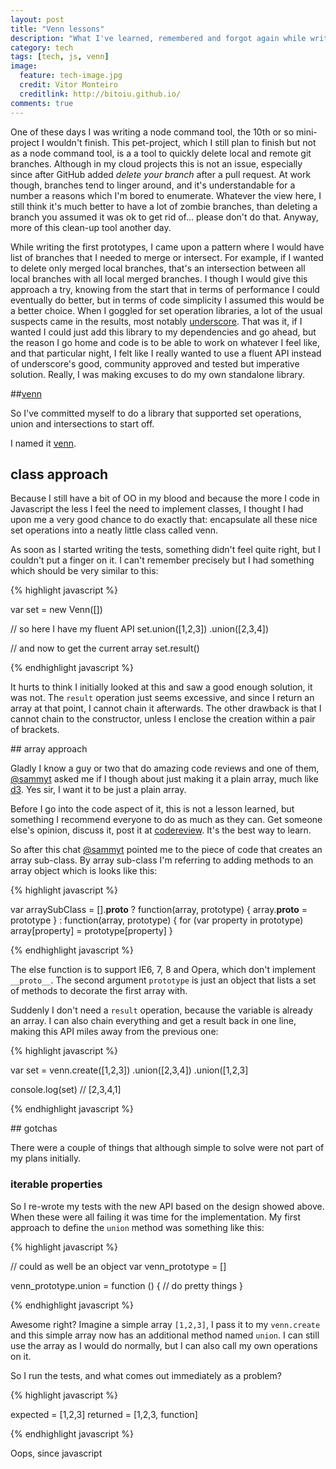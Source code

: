 ```yaml
---
layout: post
title: "Venn lessons"
description: "What I've learned, remembered and forgot again while writting venn"
category: tech
tags: [tech, js, venn]
image:
  feature: tech-image.jpg
  credit: Vitor Monteiro
  creditlink: http://bitoiu.github.io/
comments: true  
---
```


One of these days I was writing a node command tool, the 10th or so mini-project I wouldn't finish. This pet-project, which I still plan to finish but not as a node command tool, is a a tool to quickly delete local and remote git branches. Although in my cloud projects this is not an issue, especially since after GitHub added *delete your branch* after a pull request. At work though, branches tend to linger around, and it's understandable for a number a reasons which I'm bored to enumerate. Whatever the view here, I still think it's much better to have a lot of zombie branches, than deleting a branch you assumed it was ok to get rid of... please don't do that. Anyway, more of this clean-up tool another day.

While writing the first prototypes, I came upon a pattern where I would have list of branches that I needed to merge or intersect. For example, if I wanted to delete only merged local branches, that's an intersection between all local branches with all local merged branches. I though I would give this approach a try, knowing from the start that in terms of performance I could eventually do better, but in terms of code simplicity I assumed this would be a better choice. When I goggled for set operation libraries, a lot of the usual suspects came in the results, most notably [underscore](http://underscorejs.org). That was it, if I wanted I could just add this library to my dependencies and go ahead, but the reason I go home and code is to be able to work on whatever I feel like, and that particular night, I felt like I really wanted to use a fluent API instead of underscore's good, community approved and tested but imperative solution. Really, I was making excuses to do my own standalone library.

##[venn](http://bitoiu.github.io/venn/)

So I've committed myself to do a library that supported set operations, union and intersections to start off.

I named it [venn](http://bitoiu.github.io/venn/).

## class approach

Because I still have a bit of OO in my blood and because the more I code in Javascript the less I feel the need to implement classes, I thought I had upon me a very good chance to do exactly that: encapsulate all these nice set operations into a neatly little class called venn.

As soon as I started writing the tests, something didn't feel quite right, but I couldn't put a finger on it. I can't remember precisely but I had something which should be very similar to this:

{% highlight javascript %}

var set = new Venn([])

// so here I have my fluent API
set.union([1,2,3])
   .union([2,3,4])

// and now to get the current array
set.result()

{% endhighlight javascript %}

It hurts to think I initially looked at this and saw a good enough solution, it was not. The `result` operation just seems excessive, and since I return an array at that point, I cannot chain it afterwards. The other drawback is that I cannot chain to the constructor, unless I enclose the creation within a pair of brackets.

## array approach

Gladly I know a guy or two that do amazing code reviews and one of them, [@sammyt](https://github.com/sammyt) asked me if I though about just making it a plain array, much like [d3](http://d3js.org/). Yes sir, I want it to be just a plain array.

Before I go into the code aspect of it, this is not a lesson learned, but something I recommend everyone to do as much as they can. Get someone else's opinion, discuss it, post it at [codereview](http://codereview.stackexchange.com/). It's the best way to learn.

So after this chat [@sammyt](https://github.com/sammyt) pointed me to the piece of code that creates an array sub-class. By array sub-class I'm referring to adding methods to an array object which is looks like this:

{% highlight javascript %}

var arraySubClass = [].__proto__
    ? function(array, prototype) {
        array.__proto__ = prototype
    }
    : function(array, prototype) {
        for (var property in prototype) array[property] = prototype[property]
    }

{% endhighlight javascript %}

The else function is to support IE6, 7, 8 and Opera, which don't implement `__proto__`. The second argument `prototype` is just an object that lists a set of methods to decorate the first array with.

Suddenly I don't need a `result` operation, because the variable is already an array. I can also chain everything and get a result back in one line, making this API miles away from the previous one:

{% highlight javascript %}

var set = venn.create([1,2,3])
    .union([2,3,4])
    .union([1,2,3]

console.log(set) // [2,3,4,1]

{% endhighlight javascript %}


## gotchas

There were a couple of things that although simple to solve were not part of my plans initially.

### iterable properties

So I re-wrote my tests with the new API based on the design showed above. When these were all failing it was time for the implementation. My first approach to define the `union` method was something like this:

{% highlight javascript %}

// could as well be an object
var venn_prototype = []

venn_prototype.union = function () {
    // do pretty things
}

{% endhighlight javascript %}

Awesome right? Imagine a simple array `[1,2,3]`, I pass it to my `venn.create` and this simple array now has an additional method named `union`. I can still use the array as I would do normally, but I can also call my own operations on it.

So I run the tests, and what comes out immediately as a problem?

{% highlight javascript %}

expected = [1,2,3]
returned = [1,2,3, function]

{% endhighlight javascript %}

Oops, since javascript